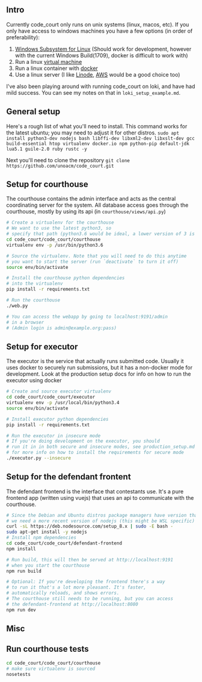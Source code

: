 ## Intro
Currently code\_court only runs on unix systems (linux, macos, etc). If you only have access to windows machines you have a few options (in order of preferability):

1. [Windows Subsystem for Linux](https://docs.microsoft.com/en-us/windows/wsl/install-win10) (Should work for development, however with the current Windows Build(1709), docker is difficult to work with)
2. Run a linux [virtual machine](https://www.virtualbox.org/)
3. Run a linux container with [docker](https://www.docker.com/docker-windows)
4. Use a linux server (I like [Linode](https://www.linode.com/), [AWS](https://aws.amazon.com/) would be a good choice too)

I've also been playing around with running code\_court on loki, and have had mild success. You can see my notes on that in `loki_setup_example.md`.

## General setup

Here's a rough list of what you'll need to install. This command works for the latest ubuntu; you may need to adjust it for other distros.
`sudo apt install python3-dev nodejs bash libffi-dev libxml2-dev libxslt-dev gcc build-essential htop virtualenv docker.io npm python-pip default-jdk lua5.1 guile-2.0 ruby rustc -y`

Next you'll need to clone the repository
`git clone https://github.com/unoacm/code_court.git`


## Setup for courthouse

The courthouse contains the admin interface and acts as the central coordinating
server for the system. All database access goes through the courthouse, mostly by
using its api (in `courthouse/views/api.py`)

```bash
# Create a virtualenv for the courthouse
# We want to use the latest python3, so
# specify that path (python3.6 would be ideal, a lower version of 3 is fine, though)
cd code_court/code_court/courthouse
virtualenv env -p /usr/bin/python3.6

# Source the virtualenv. Note that you will need to do this anytime
# you want to start the server (run `deactivate` to turn it off)
source env/bin/activate

# Install the courthouse python dependencies
# into the virtualenv
pip install -r requirements.txt

# Run the courthouse
./web.py

# You can access the webapp by going to localhost:9191/admin
# in a browser
# (Admin login is admin@example.org:pass)
```

## Setup for executor

The executor is the service that actually runs submitted code. Usually
it uses docker to securely run submissions, but it has a non-docker
mode for development. Look at the production setup docs for info on how
to run the executor using docker

```bash
# Create and source executor virtualenv
cd code_court/code_court/executor
virtualenv env -p /usr/local/bin/python3.4
source env/bin/activate

# Install executor python dependencies
pip install -r requirements.txt

# Run the executor in insecure mode
# If you're doing development on the executor, you should
# run it in in both secure and insecure modes, see production_setup.md
# for more info on how to install the requirements for secure mode
./executor.py --insecure
```

## Setup for the defendant frontent

The defendant frontend is the interface that contestants use. It's a pure
frontend app (written using vuejs) that uses an api to communicate with the courthouse.

```bash
# Since the Debian and Ubuntu distros package managers have version that lag behind,
# we need a more recent version of nodejs (this might be WSL specific)
curl -sL https://deb.nodesource.com/setup_8.x | sudo -E bash -
sudo apt-get install -y nodejs
# Install npm dependencies
cd code_court/code_court/defendant-frontend
npm install

# Run build, this will then be served at http://localhost:9191
# when you start the courthouse
npm run build

# Optional: If you're developing the frontend there's a way
# to run it that's a lot more pleasant. It's faster,
# automatically reloads, and shows errors.
# The courthouse still needs to be running, but you can access
# the defendant-frontend at http://localhost:8080
npm run dev

```

## Misc

## Run courthouse tests
```bash
cd code_court/code_court/courthouse
# make sure virtualenv is sourced
nosetests
```
